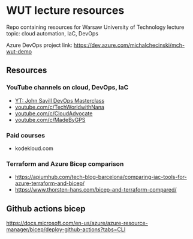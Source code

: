 # WUT lecture resources

Repo containing resources for Warsaw University of Technology lecture topic: cloud automation, IaC, DevOps

Azure DevOps project link: https://dev.azure.com/michalchecinski/mch-wut-demo


## Resources

### YouTube channels on cloud, DevOps, IaC

- [YT: John Savill DevOps Masterclass](https://www.youtube.com/playlist?list=PLlVtbbG169nFr8RzQ4GIxUEznpNR53ERq)
- [youtube.com/c/TechWorldwithNana](youtube.com/c/TechWorldwithNana)
- [youtube.com/c/CloudAdvocate](youtube.com/c/CloudAdvocate)
- [youtube.com/c/MadeByGPS](youtube.com/c/MadeByGPS)

### Paid courses

- kodekloud.com

### Terraform and Azure Bicep comparison

- https://apiumhub.com/tech-blog-barcelona/comparing-iac-tools-for-azure-terraform-and-bicep/
- https://www.thorsten-hans.com/bicep-and-terraform-compared/


## Github actions bicep

https://docs.microsoft.com/en-us/azure/azure-resource-manager/bicep/deploy-github-actions?tabs=CLI
